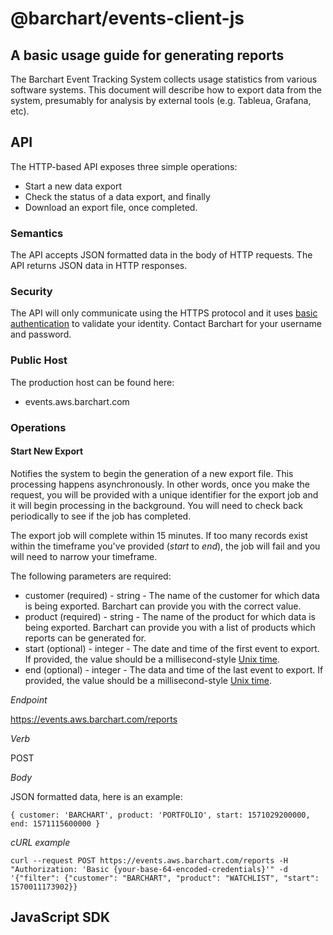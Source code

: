 # @barchart/events-client-js
## A basic usage guide for generating reports

The Barchart Event Tracking System collects usage statistics from various software systems. This document will describe how to export data from the system, presumably for analysis by external tools (e.g. Tableua, Grafana, etc).

## API

The HTTP-based API exposes three simple operations:

* Start a new data export
* Check the status of a data export, and finally
* Download an export file, once completed.

### Semantics

The API accepts JSON formatted data in the body of HTTP requests. The API returns JSON data in HTTP responses.

### Security

The API will only communicate using the HTTPS protocol and it uses [basic authentication](https://en.wikipedia.org/wiki/Basic_access_authentication) to validate your identity. Contact Barchart for your username and password.

### Public Host

The production host can be found here:

* events.aws.barchart.com

### Operations

#### Start New Export

Notifies the system to begin the generation of a new export file. This processing happens asynchronously. In other words, once you make the request, you will be provided with a unique identifier for the export job and it will begin processing in the background. You will need to check back periodically to see if the job has completed.

The export job will complete within 15 minutes. If too many records exist within the timeframe you've provided (_start_ to _end_), the job will fail and you will need to narrow your timeframe.

The following parameters are required:

* customer (required) - string - The name of the customer for which data is being exported. Barchart can provide you with the correct value.
* product (required) - string - The name of the product for which data is being exported. Barchart can provide you with a list of products which reports can be generated for.
* start (optional) - integer - The date and time of the first event to export. If provided, the value should be a millisecond-style [Unix time](https://en.wikipedia.org/wiki/Unix_time).
* end (optional) - integer - The data and time of the last event to export. If provided, the value should be a millisecond-style [Unix time](https://en.wikipedia.org/wiki/Unix_time).

_Endpoint_

https://events.aws.barchart.com/reports

_Verb_

POST

_Body_

JSON formatted data, here is an example:

`
{
	customer: 'BARCHART',
	product: 'PORTFOLIO',
	start: 1571029200000,
	end: 1571115600000
}
`

_cURL example_

`
curl --request POST https://events.aws.barchart.com/reports -H "Authorization: 'Basic {your-base-64-encoded-credentials}'" -d '{"filter": {"customer": "BARCHART", "product": "WATCHLIST", "start": 1570011173902}}
`

## JavaScript SDK



